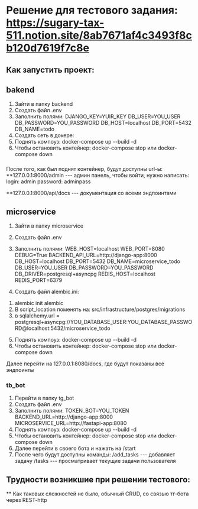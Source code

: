 # Решение для тестового задания: https://sugary-tax-511.notion.site/8ab7671af4c3493f8cb120d7619f7c8e

## Как запустить проект:
## bakend
1. Зайти в папку backend
2. Создать файл .env
3. Заполнить полями:
DJANGO_KEY=YUIR_KEY
DB_USER=YOU_USER
DB_PASSWORD=YOU_PASSWORD
DB_HOST=localhost
DB_PORT=5432
DB_NAME=todo
4. Создать сеть в докере:  
5. Поднять компоуз: docker-compose up --build -d
6. Чтобы остановить контейнер: docker-compose stop или docker-compose down

###
После того, как был поднят контейнер, будут доступны url-ы:
**127.0.0.1:8000/admin --- админ панель, чтобы войти, нужно написать:
login: admin
password: adminpass

**127.0.0.1:8000/api/docs --- документация со всеми эндпоинтами

## microservice
1. Зайти в папку microservice
2. Создать файл .env
3. Заполнить полями:
WEB_HOST=localhost
WEB_PORT=8080
DEBUG=True
BACKEND_API_URL=http://django-app:8000
DB_HOST=localhost
DB_PORT=5432
DB_NAME=microservice_todo
DB_USER=YOU_USER
DB_PASSWORD=YOU_PASSWORD
DB_DRIVER=postgresql+asyncpg
REDIS_HOST=localhost
REDIS_PORT=6379

4. Создать файл alembic.ini:
1) alembic init alembic
2) В script_location поменять на: src/infrastructure/postgres/migrations
3) в sqlalchemy.url = postgresql+asyncpg://YOU_DATABASE_USER:YOU_DATABASE_PASSWORD@localhost:5432/microservice_todo

5. Поднять компоуз: docker-compose up --build -d
6. Чтобы остановить контейнер: docker-compose stop или docker-compose down

Далее перейти на 127.0.0.1:8080/docs, где будут показаны все эндпоинты

### tb_bot
1. Перейти в папку tg_bot
2. Создать файл .env
3. Заполнить полями:
TOKEN_BOT=YOU_TOKEN
BACKEND_URL=http://django-app:8000
MICROSERVICE_URL=http://fastapi-app:8080
4. Поднять компоуз: docker-compose up --build -d
5. Чтобы остановить контейнер: docker-compose stop или docker-compose down
6. Далее перейти в своего бота и нажать на /start
7. После чего будут доступны команды:
/add_tasks --- добавляет задачу
/tasks --- просматривает текущие задачи пользователя

## Трудности возникшие при решении тестового:
** Как таковых сложностей не было, обычный CRUD, со связью тг-бота через REST-http
